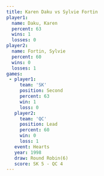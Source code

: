 ```yaml
---
title: Karen Daku vs Sylvie Fortin
player1:              
  name: Daku, Karen   
  percent: 63         
  wins: 1             
  losses: 0           
player2:              
  name: Fortin, Sylvie
  percent: 60         
  wins: 0             
  losses: 1           
games:
 - player1:          
     team: 'SK'      
     position: Second
     percent: 63     
     win: 1          
     loss: 0         
   player2:        
     team: 'QC'    
     position: Lead
     percent: 60   
     win: 0        
     loss: 1       
   event: Hearts       
   year: 1998          
   draw: Round Robin(6)
   score: SK 5 - QC 4  
---
```

